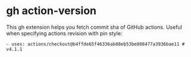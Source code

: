 # gh action-version

This gh extension helps you fetch commit sha of GitHub actions. Useful when specifying actions revision with pin style:

```
- uses: actions/checkout@b4ffde65f46336ab88eb53be808477a3936bae11 # v4.1.1
```
